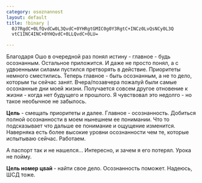 ```yaml
--- 
category: osoznannost
layout: default
title: !binary |
  0J7RgdC+0LfQvdCw0L3QvdC+0YHRgtGMIC0g0Y3RgtC+INCz0LvQsNCy0L3Q
  vtC1INC4INC+0YHQvdC+0LLQvdC+0LU=

---
```

Благодаря Ошо в очередной раз понял истину - главное - будь осознанным. Остальное приложится. И даже не просто понял, а с удвоенными силами пустился претворять в действие. Приоритеты немного сместились. Теперь главное - быть осознанным, а не то дело, которым ты сейчас занят. Вчера/позавчера пожалуй были самые осознанные дни моей жизни. Получается совсем другое отновение к жизни - когда нет будущего и прошлого. Я чувствовал это недолго - но такое необычное не забылось.

<strong>Цель</strong> - смещать приоритеты и далее. Главное - осознанность. Добиться полной осознанности в моем нынешнем ее понимании. Что то подсказывает что дальше ее понимание и ощущение изменится. Наверняка есть более высокие уровни осознанности чем те, которые испытываю сейчас. Работаем.

А паспорт так и не нашелся... Интересно, и зачем я его потерял. Урока не пойму.

<strong>Цель номер цвай </strong>- найти свое дело. Осознанность поможет. Надеюсь, ШСД тоже.
